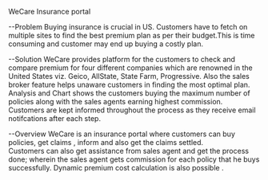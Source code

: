 
WeCare Insurance portal

--Problem
Buying insurance is crucial in US. Customers have to fetch on multiple sites to find the best premium plan as per their budget.This is time consuming and customer may end up buying a costly plan. 

--Solution
WeCare provides platform for the customers to check and compare premium for four different companies which are renowned in the United States viz. Geico, AllState, State Farm, Progressive. Also the sales broker feature helps unaware customers in finding the most optimal plan. Analysis and Chart shows the customers buying the maximum number of policies along with the sales agents earning highest commission. Customers are kept informed throughout the process as they receive email notifcations  after each step.


--Overview
WeCare is an insurance portal where customers can buy policies, get claims , inform and also get the claims settled.  
Customers can also get assistance from sales agent and get the process done; wherein the sales agent gets commission for each policy that he buys successfully. 
Dynamic premium cost calculation is also possible . 


